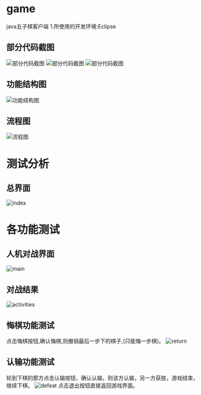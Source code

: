 # game
java五子棋客户端
1.所使用的开发环境:Eclipse

## 部分代码截图
![部分代码截图](2.JPG)
![部分代码截图](3.JPG)
![部分代码截图](4.JPG)

## 功能结构图
![功能结构图](activityChart.jpg)

## 流程图
![流程图](flowChart.jpg)

# 测试分析
## 总界面
![index](index.PNG)

# 各功能测试
## 人机对战界面
![main](main.PNG)

## 对战结果
![activities](activities.PNG)

## 悔棋功能测试
点击悔棋按钮,确认悔棋,则撤销最后一步下的棋子,(只能悔一步棋)。
![return](return.PNG)

## 认输功能测试
轮到下棋的那方点击认输按钮，确认认输，则该方认输，另一方获胜，游戏结束，继续下棋。
![defeat](defeat.PNG)
点击退出按钮直接返回游戏界面。
